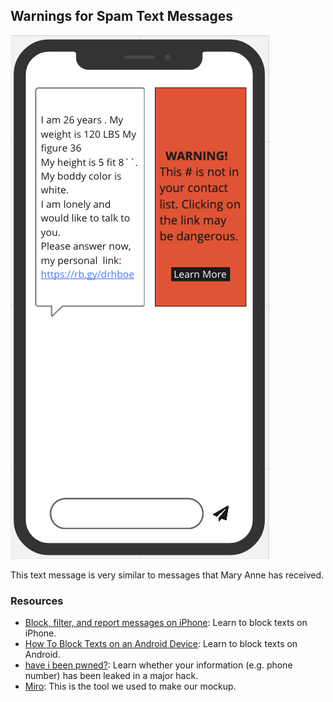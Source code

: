 ## Warnings for Spam Text Messages

![Image](https://github.com/msmart14/SpamTextWarning/blob/main/SpamTextWarning.png)

This text message is very similar to messages that Mary Anne has received.

### Resources
- [Block, filter, and report messages on iPhone](https://support.apple.com/guide/iphone/block-filter-and-report-messages-iph203ab0be4/ios): Learn to block texts on iPhone.
- [How To Block Texts on an Android Device](https://www.alphr.com/android-block-texts/): Learn to block texts on Android.
- [have i been pwned?](https://haveibeenpwned.com/): Learn whether your information (e.g. phone number) has been leaked in a major hack.
- [Miro](miro.com): This is the tool we used to make our mockup.
